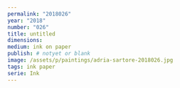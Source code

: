 ```yaml
---
permalink: "2018026"
year: "2018"
number: "026"
title: untitled
dimensions:
medium: ink on paper
publish: # notyet or blank
image: /assets/p/paintings/adria-sartore-2018026.jpg
tags: ink paper
serie: Ink
---
```


